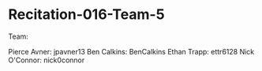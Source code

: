 # Recitation-016-Team-5

Team:

Pierce Avner:  jpavner13
Ben Calkins:   BenCalkins
Ethan Trapp:   ettr6128
Nick O'Connor: nick0connor
